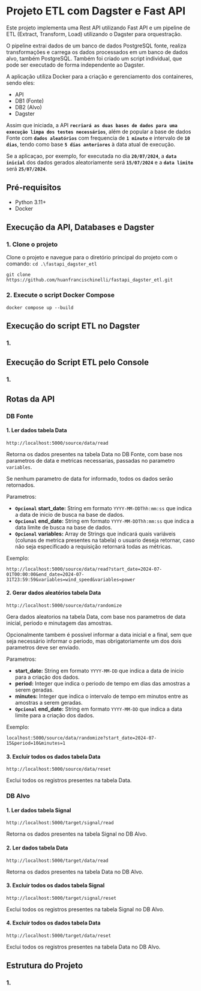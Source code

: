 # Projeto ETL com Dagster e Fast API

Este projeto implementa uma Rest API utilizando Fast API e um pipeline de ETL (Extract, Transform, Load) utilizando o Dagster para orquestração.

O pipeline extrai dados de um banco de dados PostgreSQL fonte, realiza transformações e carrega os dados processados em um banco de dados alvo, também PostgreSQL.
Também foi criado um script individual, que pode ser executado de forma independente ao Dagster.

A aplicação utiliza Docker para a criação e gerenciamento dos containeres, sendo eles:
  - API
  - DB1 (Fonte)
  - DB2 (Alvo)
  - Dagster

Assim que iniciada, a API **`recriará as duas bases de dados para uma execução limpa dos testes necessários`**, além de popular a base de dados Fonte com **`dados aleatórios`** com frequencia de **`1 minuto`** e intervalo de **`10 dias`**, tendo como base **`5 dias anteriores`** à data atual de execução.

Se a aplicaçao, por exemplo, for executada no dia **`20/07/2024`**, a **`data inicial`** dos dados gerados aleatoriamente será **`15/07/2024`** e a **`data limite`** será **`25/07/2024`**.

## Pré-requisitos

- Python 3.11+
- Docker

## Execução da API, Databases e Dagster

### **1.** Clone o projeto

Clone o projeto e navegue para o diretório principal do projeto com o comando: `cd .\fastapi_dagster_etl`
```
git clone https://github.com/huanfrancischinelli/fastapi_dagster_etl.git
```

### **2.** Execute o script Docker Compose

```
docker compose up --build
```


## Execução do script ETL no Dagster

### 1. 


## Execução do Script ETL pelo Console

### 1. 


## Rotas da API

### DB Fonte
#### 1. Ler dados tabela Data

```
http://localhost:5000/source/data/read
```
Retorna os dados presentes na tabela Data no DB Fonte, com base nos parametros de data e metricas necessarias, passadas no parametro `variables`.

Se nenhum parametro de data for informado, todos os dados serão retornados.

Parametros:
  - **`Opcional`** **start_date:** String em formato `YYYY-MM-DDThh:mm:ss` que indica a data de inicio de busca na base de dados.
  - **`Opcional`** **end_date:** String em formato `YYYY-MM-DDThh:mm:ss` que indica a data limite de busca na base de dados.
  - **`Opcional`** **variables:** Array de Strings que indicará quais variáveis (colunas de metrica presentes na tabela) o usuario deseja retornar, caso não seja especificado a requisição retornará todas as métricas.

Exemplo:
```
http://localhost:5000/source/data/read?start_date=2024-07-01T00:00:00&end_date=2024-07-31T23:59:59&variables=wind_speed&variables=power
```

#### 2. Gerar dados aleatórios tabela Data

```
http://localhost:5000/source/data/randomize
```
Gera dados aleatorios na tabela Data, com base nos parametros de data inicial, periodo e minutagem das amostras. 

Opcionalmente tambem é possivel informar a data inicial e a final, sem que seja necessário informar o periodo, mas obrigatoriamente um dos dois parametros deve ser enviado.

Parametros:
  - **start_date:** String em formato `YYYY-MM-DD` que indica a data de inicio para a criação dos dados.
  - **period:** Integer que indica o periodo de tempo em dias das amostras a serem geradas.
  - **minutes:** Integer que indica o intervalo de tempo em minutos entre as amostras a serem geradas.
  - **`Opcional`** **end_date:** String em formato `YYYY-MM-DD` que indica a data limite para a criação dos dados.

Exemplo:
```
localhost:5000/source/data/randomize?start_date=2024-07-15&period=10&minutes=1
```

#### 3. Excluir todos os dados tabela Data

```
http://localhost:5000/source/data/reset
```
Exclui todos os registros presentes na tabela Data. 


### DB Alvo
#### 1. Ler dados tabela Signal

```
http://localhost:5000/target/signal/read
```
Retorna os dados presentes na tabela Signal no DB Alvo.

#### 2. Ler dados tabela Data

```
http://localhost:5000/target/data/read
```
Retorna os dados presentes na tabela Data no DB Alvo.

#### 3. Excluir todos os dados tabela Signal

```
http://localhost:5000/target/signal/reset
```
Exclui todos os registros presentes na tabela Signal no DB Alvo.

#### 4. Excluir todos os dados tabela Data

```
http://localhost:5000/target/data/reset
```
Exclui todos os registros presentes na tabela Data no DB Alvo.


## Estrutura do Projeto

### 1. 

